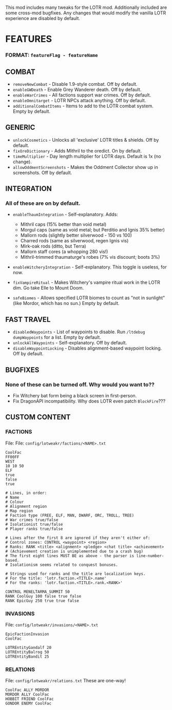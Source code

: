 This mod includes many tweaks for the LOTR mod.
Additionally included are some cross-mod bugfixes.
Any changes that would modify the vanilla LOTR experience are disabled by default.

# FEATURES
### FORMAT: `featureFlag - featureName`

## COMBAT
- `removeNewCombat` - Disable 1.9-style combat. Off by default.
- `enableGWDeath` - Enable Grey Wanderer death. Off by default.
- `enableWarCrimes` - All factions support war crimes. Off by default.
- `enableOmnitarget` - LOTR NPCs attack anything. Off by default.
- `additionalCombatItems` - Items to add to the LOTR combat system. Empty by default.

## GENERIC
- `unlockCosmetics` - Unlocks all 'exclusive' LOTR titles & shields. Off by default.
- `fixOreDictionary` - Adds Mithril to the oredict. On by default.
- `timeMultiplier` - Day length multiplier for LOTR days. Default is 1x (no change).
- `allowOddmentScreenshots` - Makes the Oddment Collector show up in screenshots. Off by default.

## INTEGRATION
### All of these are on by default.
- `enableThaumIntegration` - Self-explanatory. Adds:
  - Mithril caps (15% better than void metal)
  - Morgul caps (same as void metal; but Perditio and Ignis 35% better)
  - Mallorn rods (slightly better silverwood - 150 vs 100)
  - Charred rods (same as silverwood, regen Ignis vis)
  - Mirk-oak rods (ditto, but Terra)
  - Mallorn staff cores (a whopping 280 vis!)
  - Mithril-trimmed thaumaturge's robes (7% vis discount; boots 3%)

- `enableWitcheryIntegration` - Self-explanatory. This toggle is useless, for now.
- `fixVampireRitual` - Makes Witchery's vampire ritual work in the LOTR dim. Go take Elle to Mount Doom.
- `safeBiomes` - Allows specified LOTR biomes to count as "not in sunlight" (like Mordor, which has no sun.) Empty by default.

## FAST TRAVEL
- `disabledWaypoints` - List of waypoints to disable. Run `/ltdebug dumpWaypoints` for a list. Empty by default.
- `unlockAllWaypoints` - Self-explanatory. Off by default.
- `disableWaypointLocking` - Disables alignment-based waypoint locking. Off by default.

## BUGFIXES
### None of these can be turned off. Why would you want to??
- Fix Witchery bat form being a black screen in first-person.
- Fix DragonAPI incompatibility. Why does LOTR even patch `BlockFire`???

## CUSTOM CONTENT
### FACTIONS
File: File: `config/lotweakr/factions/<NAME>.txt`
```
CoolFac
FF00FF
WEST
10 10 50
ELF
true
false
true

# Lines, in order:
# Name
# Colour
# Alignment region
# Map region
# Faction type (FREE, ELF, MAN, DWARF, ORC, TROLL, TREE)
# War crimes true/false
# Isolationist true/false
# Player ranks true/false

# Lines after the first 8 are ignored if they aren't either of:
# Control zones: CONTROL <waypoint> <region>
# Ranks: RANK <title> <alignment> <pledge> <chat title> <achievement>
# (Achievement creation is unimplemented due to a crash bug)
# The first eight lines MUST BE as above - the parser is line-number-based.
# Isolationism seems related to conquest bonuses.

# Strings used for ranks and the title are localization keys.
# For the title: 'lotr.faction.<TITLE>.name'
# For the ranks: 'lotr.faction.<TITLE>.rank.<RANK>'

CONTROL MENELTARMA_SUMMIT 50
RANK CoolGuy 100 false true false
RANK EpicGuy 250 true true false
```

### INVASIONS
File: `config/lotweakr/invasions/<NAME>.txt`
```
EpicFactionInvasion
CoolFac

LOTREntityGandalf 20
LOTREntityBalrog 50
LOTREntityBandit 25
```

### RELATIONS
File: `config/lotweakr/relations.txt`
These are one-way!
```
CoolFac ALLY MORDOR
MORDOR ALLY CoolFac
HOBBIT FRIEND CoolFac
GONDOR ENEMY CoolFac
```
